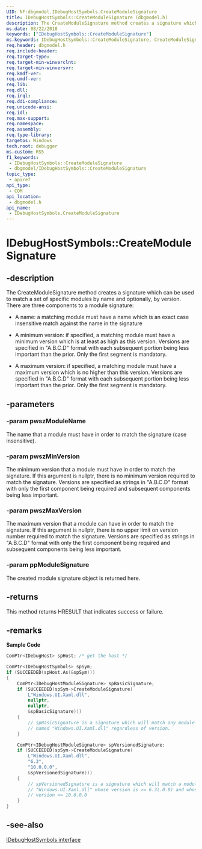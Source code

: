 ```yaml
---
UID: NF:dbgmodel.IDebugHostSymbols.CreateModuleSignature
title: IDebugHostSymbols::CreateModuleSignature (dbgmodel.h)
description: The CreateModuleSignature method creates a signature which can be used to match a set of specific modules by name and optionally, by version.
ms.date: 08/22/2018
keywords: ["IDebugHostSymbols::CreateModuleSignature"]
ms.keywords: IDebugHostSymbols::CreateModuleSignature, CreateModuleSignature, IDebugHostSymbols.CreateModuleSignature, IDebugHostSymbols::CreateModuleSignature, IDebugHostSymbols.CreateModuleSignature
req.header: dbgmodel.h
req.include-header: 
req.target-type: 
req.target-min-winverclnt: 
req.target-min-winversvr: 
req.kmdf-ver: 
req.umdf-ver: 
req.lib: 
req.dll: 
req.irql: 
req.ddi-compliance: 
req.unicode-ansi: 
req.idl: 
req.max-support: 
req.namespace: 
req.assembly: 
req.type-library: 
targetos: Windows
tech.root: debugger
ms.custom: RS5
f1_keywords:
 - IDebugHostSymbols::CreateModuleSignature
 - dbgmodel/IDebugHostSymbols::CreateModuleSignature
topic_type:
 - apiref
api_type:
 - COM
api_location:
 - dbgmodel.h
api_name:
 - IDebugHostSymbols.CreateModuleSignature
---
```


# IDebugHostSymbols::CreateModuleSignature


## -description

The CreateModuleSignature method creates a signature which can be used to match a set of specific modules by name and optionally, by version. There are three components to a module signature: 

- A name: a matching module must have a name which is an exact case insensitive match against the name in the signature

- A minimum version: if specified, a matching module must have a minimum version which is at least as high as this version. Versions are specified in "A.B.C.D" format with each subsequent portion being less important than the prior. Only the first segment is mandatory.

- A maximum version: if specified, a matching module must have a maximum version which is no higher than this version. Versions are specified in "A.B.C.D" format with each subsequent portion being less important than the prior. Only the first segment is mandatory.

## -parameters

### -param pwszModuleName

The name that a module must have in order to match the signature (case insensitive).

### -param pwszMinVersion

The minimum version that a module must have in order to match the signature. If this argument is nullptr, there is no minimum version required to match the signature. Versions are specified as strings in "A.B.C.D" format with only the first component being required and subsequent components being less important.

### -param pwszMaxVersion

The maximum version that a module can have in order to match the signature. If this argument is nullptr, there is no upper limit on version number required to match the signature. Versions are specified as strings in "A.B.C.D" format with only the first component being required and subsequent components being less important.

### -param ppModuleSignature

The created module signature object is returned here.

## -returns

This method returns HRESULT that indicates success or failure.

## -remarks

**Sample Code**

```cpp
ComPtr<IDebugHost> spHost; /* get the host */

ComPtr<IDebugHostSymbols> spSym;
if (SUCCEEDED(spHost.As(&spSym)))
{
    ComPtr<IDebugHostModuleSignature> spBasicSignature;
    if (SUCCEEDED(spSym->CreateModuleSignature(
        L"Windows.UI.Xaml.dll", 
        nullptr, 
        nullptr, 
        &spBasicSignature)))
    {
        // spBasicSignature is a signature which will match any module 
        // named "Windows.UI.Xaml.dll" regardless of version.
    }

    ComPtr<IDebugHostModuleSignature> spVersionedSignature;
    if (SUCCEEDED(spSym->CreateModuleSignature(
        L"Windows.UI.Xaml.dll", 
        "6.3", 
        "10.0.0.0", 
        &spVersionedSignature)))
    {
        // spVersionedSignature is a signature which will match a module named
        // "Windows.UI.Xaml.dll" whose version is >= 6.3(.0.0) and whose 
        // version <= 10.0.0.0
    }
}
```

## -see-also

[IDebugHostSymbols interface](nn-dbgmodel-idebughostsymbols.md)

